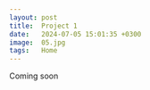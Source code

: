 ```yaml
---
layout: post
title:  Project 1
date:   2024-07-05 15:01:35 +0300
image:  05.jpg
tags:   Home
---
```

Coming soon
